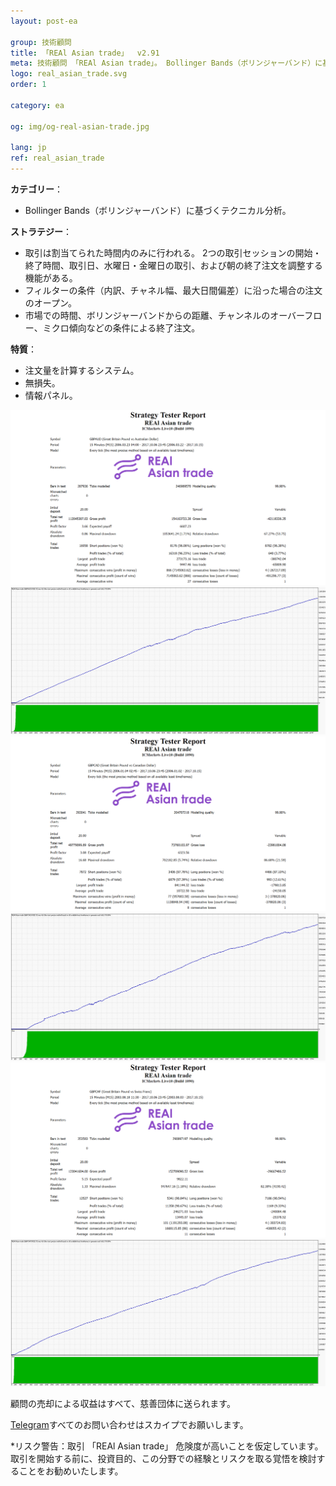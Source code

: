```yaml
---
layout: post-ea

group: 技術顧問
title: 「REAl Asian trade」  v2.91
meta: 技術顧問 「REAl Asian trade」。 Bollinger Bands（ボリンジャーバンド）に基づくテクニカル分析。 顧問の売却による収益はすべて、慈善団体に送られます。
logo: real_asian_trade.svg
order: 1

category: ea

og: img/og-real-asian-trade.jpg

lang: jp
ref: real_asian_trade
---
```


**カテゴリー**：
  - Bollinger Bands（ボリンジャーバンド）に基づくテクニカル分析。

**ストラテジー**：
  - 取引は割当てられた時間内のみに行われる。 2つの取引セッションの開始・終了時間、取引日、水曜日・金曜日の取引、および朝の終了注文を調整する機能がある。
  - フィルターの条件（内訳、チャネル幅、最大日間偏差）に沿った場合の注文のオープン。
  - 市場での時間、ボリンジャーバンドからの距離、チャンネルのオーバーフロー、ミクロ傾向などの条件による終了注文。

**特質**：
  - 注文量を計算するシステム。
  - 無損失。
  - 情報パネル。

<a data-fancybox="gallery" href="/img/ea/en/GBPAUD_Strategy_Tester_Report_REAl_Asian_trade_(ENG).png"><img src="/img/ea/en/GBPAUD_Strategy_Tester_Report_REAl_Asian_trade_(ENG).png" alt=""></a>
<a data-fancybox="gallery" href="/img/ea/en/GBPAUD_Strategy_Tester_Report_Graph_REAl_Asian_trade_(ENG).png"><img src="/img/ea/en/GBPAUD_Strategy_Tester_Report_Graph_REAl_Asian_trade_(ENG).png" alt=""></a>
<a data-fancybox="gallery" href="/img/ea/en/GBPCAD_Strategy_Tester_Report_REAl_Asian_trade_(ENG).png"><img src="/img/ea/en/GBPCAD_Strategy_Tester_Report_REAl_Asian_trade_(ENG).png" alt=""></a>
<a data-fancybox="gallery" href="/img/ea/en/GBPCAD_Strategy_Tester_Report_Graph_REAl_Asian_trade_(ENG).png"><img src="/img/ea/en/GBPCAD_Strategy_Tester_Report_Graph_REAl_Asian_trade_(ENG).png" alt=""></a>
<a data-fancybox="gallery" href="/img/ea/en/GBPCHF_Strategy_Tester_Report_REAl_Asian_trade_(ENG).png"><img src="/img/ea/en/GBPCHF_Strategy_Tester_Report_REAl_Asian_trade_(ENG).png" alt=""></a>
<a data-fancybox="gallery" href="/img/ea/en/GBPCHF_Strategy_Tester_Report_Graph_REAl_Asian_trade_(ENG).png"><img src="/img/ea/en/GBPCHF_Strategy_Tester_Report_Graph_REAl_Asian_trade_(ENG).png" alt=""></a>

顧問の売却による収益はすべて、慈善団体に送られます。

<a href="https://t.me/chutkoy" target="_blank">Telegram</a>すべてのお問い合わせはスカイプでお願いします。

*リスク警告：取引 「REAl Asian trade」 危険度が高いことを仮定しています。 取引を開始する前に、投資目的、この分野での経験とリスクを取る覚悟を検討することをお勧めいたします。
